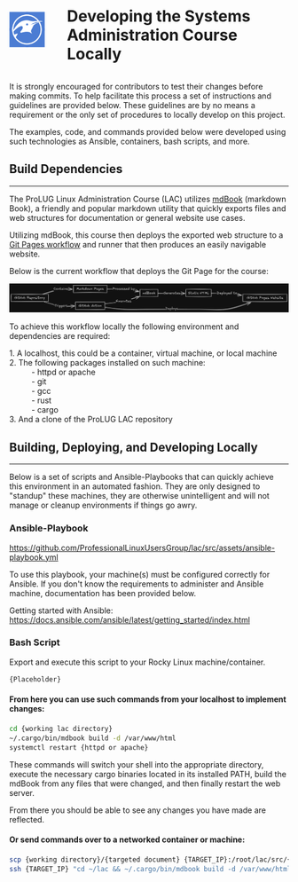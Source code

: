 <head>
    <style> .flex-container { display: flex; align-items: center; gap: 20px; } </style>
</head>
<div class="flex-container">
        <img src="./assets/images/logo.png" width="64" height="64">
    <p>
        <h1>Developing the Systems Administration Course Locally</h1>
    </p>
</div>

It is strongly encouraged for contributors to test their changes before making 
commits. To help facilitate this process a set of instructions and guidelines 
are provided below. These guidelines are by no means a requirement or the only 
set of procedures to locally develop on this project.

The examples, code, and commands provided below were developed using such 
technologies as Ansible, containers, bash scripts, and more.

## Build Dependencies

---

The ProLUG Linux Administration Course (LAC) utilizes [mdBook](https://github.com/rust-lang/mdBook) 
(markdown Book), a friendly and popular markdown utility that quickly exports 
files and web structures for documentation or general website use cases.


Utilizing mdBook, this course then deploys the exported web structure to a 
[Git Pages workflow](https://docs.github.com/en/pages/getting-started-with-github-pages/using-custom-workflows-with-github-pages) and runner that then produces an easily navigable website.


Below is the current workflow that deploys the Git Page for the course:

<img src="./assets/images/flow.png"></img>


To achieve this workflow locally the following environment and dependencies are 
required:

<dl>
    <dt>1. A localhost, this could be a container, virtual machine, or local machine</dt>
    <dt>2. The following packages installed on such machine:</dt>
    <dd>- httpd or apache</dd>
    <dd>- git</dd>
    <dd>- gcc</dd>
    <dd>- rust</dd>
    <dd>- cargo</dd>
    <dt>3. And a clone of the ProLUG LAC repository</dt>
</dl>

## Building, Deploying, and Developing Locally

---

Below is a set of scripts and Ansible-Playbooks that can quickly achieve this 
environment in an automated fashion. They are only designed to "standup" these 
machines, they are otherwise unintelligent and will not manage or cleanup 
environments if things go awry.  

### Ansible-Playbook

<https://github.com/ProfessionalLinuxUsersGroup/lac/src/assets/ansible-playbook.yml>

To use this playbook, your machine(s) must be configured correctly for Ansible. 
If you don't know the requirements to administer and Ansible machine, documentation 
has been provided below.

Getting started with Ansible:  
<https://docs.ansible.com/ansible/latest/getting_started/index.html>


### Bash Script

Export and execute this script to your Rocky Linux machine/container.

```bash
{Placeholder}
```

#### From here you can use such commands from your localhost to implement changes:  

```bash
cd {working lac directory}
~/.cargo/bin/mdbook build -d /var/www/html
systemctl restart {httpd or apache}
```

These commands will switch your shell into the appropriate directory, execute 
the necessary cargo binaries located in its installed PATH, build the mdBook 
from any files that were changed, and then finally restart the web server.

From there you should be able to see any changes you have made are reflected.  

#### Or send commands over to a networked container or machine:  

```bash
scp {working directory}/{targeted document} {TARGET_IP}:/root/lac/src/{targeted document}
ssh {TARGET_IP} "cd ~/lac && ~/.cargo/bin/mdbook build -d /var/www/html && systemctl restart httpd"
```
